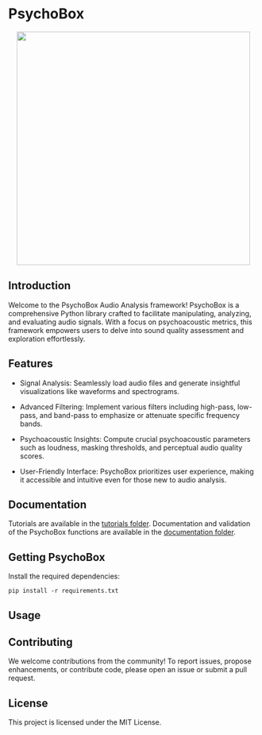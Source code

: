 # PsychoBox
<p align = "center">
 <img width = "470" src = "/Resources/img/psychobox_logo.png">
</p>

## Introduction

Welcome to the PsychoBox Audio Analysis framework! PsychoBox is a comprehensive Python library crafted to facilitate manipulating, analyzing, and evaluating audio signals. With a focus on psychoacoustic metrics, this framework empowers users to delve into sound quality assessment and exploration effortlessly.

## Features

- Signal Analysis: Seamlessly load audio files and generate insightful visualizations like waveforms and spectrograms.

- Advanced Filtering: Implement various filters including high-pass, low-pass, and band-pass to emphasize or attenuate specific frequency bands.

- Psychoacoustic Insights: Compute crucial psychoacoustic parameters such as loudness, masking thresholds, and perceptual audio quality scores.

- User-Friendly Interface: PsychoBox prioritizes user experience, making it accessible and intuitive even for those new to audio analysis.

## Documentation

Tutorials are available in the [tutorials folder](). Documentation and validation of the PsychoBox functions are available in the [documentation folder]().

## Getting PsychoBox

Install the required dependencies:

```
pip install -r requirements.txt
```

## Usage

## Contributing
We welcome contributions from the community! To report issues, propose enhancements, or contribute code, please open an issue or submit a pull request.

## License
This project is licensed under the MIT License.

